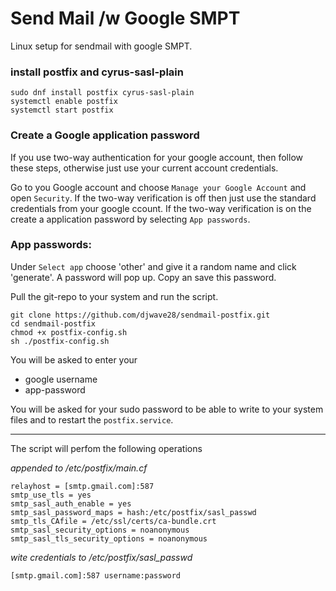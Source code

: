 # Send Mail /w Google SMPT

Linux setup for sendmail with google SMPT.

### install postfix and cyrus-sasl-plain
```
sudo dnf install postfix cyrus-sasl-plain
systemctl enable postfix
systemctl start postfix
```

### Create a Google application password
If you use two-way authentication for your google account, then follow these steps, 
otherwise just use your current account credentials.

Go to you Google account and choose `Manage your Google Account` and open `Security`. 
If the two-way verification is off then just use the standard credentials from your google ccount. 
If the two-way verification is on the create a application password by selecting
 `App passwords`.


### App passwords:
 Under `Select app` choose 'other' and give it a random name and click 'generate'. 
 A password will pop up. Copy an save this password.


Pull the git-repo to your system and run the script.

```
git clone https://github.com/djwave28/sendmail-postfix.git
cd sendmail-postfix
chmod +x postfix-config.sh
sh ./postfix-config.sh
```

You will be asked to enter your
- google username
- app-password

You will be asked for your sudo password to be able to write to your system files and to restart the `postfix.service`.

<hr>

The script will perfom the following operations


*appended to  /etc/postfix/main.cf*

```
relayhost = [smtp.gmail.com]:587
smtp_use_tls = yes
smtp_sasl_auth_enable = yes
smtp_sasl_password_maps = hash:/etc/postfix/sasl_passwd
smtp_tls_CAfile = /etc/ssl/certs/ca-bundle.crt
smtp_sasl_security_options = noanonymous
smtp_sasl_tls_security_options = noanonymous
```

*wite credentials to  /etc/postfix/sasl_passwd*

``` 
[smtp.gmail.com]:587 username:password
```